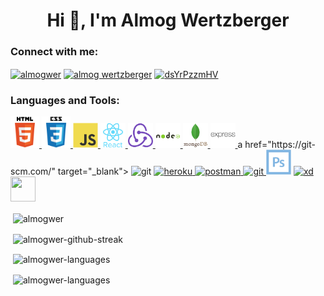 <h1 align="center">Hi 👋, I'm Almog Wertzberger</h1>
<h3 align="left">Connect with me: </h3>
<p align="left">
<a href="https://linkedin.com/in/almogwer" target="blank"><img align="center" src="https://raw.githubusercontent.com/rahuldkjain/github-profile-readme-generator/master/src/images/icons/Social/linked-in-alt.svg" alt="almogwer" height="30" width="40" /></a>
<a href="https://fb.com/almog wertzberger" target="blank"><img align="center" src="https://raw.githubusercontent.com/rahuldkjain/github-profile-readme-generator/master/src/images/icons/Social/facebook.svg" alt="almog wertzberger" height="30" width="40" /></a>
<a href="https://discord.gg/dsYrPzzmHV" target="blank"><img align="center" src="https://raw.githubusercontent.com/rahuldkjain/github-profile-readme-generator/master/src/images/icons/Social/discord.svg" alt="dsYrPzzmHV" height="30" width="40" /></a>
</p>

<h3 align="left">Languages and Tools:</h3>
<p align="left">
   <a href="https://www.w3.org/html/" target="_blank"> <img src="https://raw.githubusercontent.com/devicons/devicon/master/icons/html5/html5-original-wordmark.svg" alt="html5" width="46" height="50"/> </a> <a href="https://www.w3schools.com/css/" target="_blank"> <img src="https://raw.githubusercontent.com/devicons/devicon/master/icons/css3/css3-original-wordmark.svg" alt="css3" width="46" height="50"/> </a> <a href="https://developer.mozilla.org/en-US/docs/Web/JavaScript" target="_blank"> <img src="https://raw.githubusercontent.com/devicons/devicon/master/icons/javascript/javascript-original.svg" alt="javascript" width="40" height="40"/> </a> <a href="https://www.photoshop.com/en" target="_blank"> </a> <a href="https://reactjs.org/" target="_blank"> <img src="https://raw.githubusercontent.com/devicons/devicon/master/icons/react/react-original-wordmark.svg" alt="react" width="40" height="40"/> </a> <a href="https://redux.js.org" target="_blank"> <img src="https://raw.githubusercontent.com/devicons/devicon/master/icons/redux/redux-original.svg" alt="redux" width="40" height="40"/> </a> <a href="https://nodejs.org" target="_blank"> <img src="https://raw.githubusercontent.com/devicons/devicon/master/icons/nodejs/nodejs-original-wordmark.svg" alt="nodejs" width="40" height="40"/> </a> <a href="https://www.mongodb.com/" target="_blank"> <img src="https://raw.githubusercontent.com/devicons/devicon/master/icons/mongodb/mongodb-original-wordmark.svg" alt="mongodb" width="40" height="40"/> </a> <a href="https://expressjs.com" target="_blank"> <img src="https://raw.githubusercontent.com/devicons/devicon/master/icons/express/express-original-wordmark.svg" alt="express" width="40" height="40"/> </a> a href="https://git-scm.com/" target="_blank"> <img src="https://www.vectorlogo.zone/logos/git-scm/git-scm-icon.svg" alt="git" width="40" height="40"/> </a> <a href="https://heroku.com" target="_blank"> <img src="https://www.vectorlogo.zone/logos/heroku/heroku-icon.svg" alt="heroku" width="40" height="40"/> </a><a href="https://postman.com" target="_blank"> <img src="https://www.vectorlogo.zone/logos/getpostman/getpostman-icon.svg" alt="postman" width="40" height="40"/> </a><a href="https://git-scm.com/" target="_blank"> <img src="https://www.vectorlogo.zone/logos/git-scm/git-scm-icon.svg" alt="git" width="40" height="40"/> </a>  <img src="https://raw.githubusercontent.com/devicons/devicon/master/icons/photoshop/photoshop-line.svg" alt="photoshop" width="40" height="40"/> <a href="https://www.adobe.com/products/xd.html" target="_blank"> <img src="https://cdn.worldvectorlogo.com/logos/adobe-xd.svg" alt="xd" width="40" height="40"/> </a>  <a href="https://www.wordpress.com" target="_blank"> <img width="40" height="40" fill="#2286F5" src="https://cdn.jsdelivr.net/gh/devicons/devicon/icons/wordpress/wordpress-plain.svg" /> </a> </p>
   

<p>&nbsp;<img align="center" src="https://github-readme-stats.vercel.app/api?username=almogwer&show_icons=true&locale=en&theme=tokyonight&count_private=true&hide=issues,contribs,prs" alt="almogwer" /></p>
<p>&nbsp;<img align="center" src="https://github-readme-streak-stats.herokuapp.com?user=AlmogWer&theme=tokyonight" alt="almogwer-github-streak" /></p>
<p>&nbsp;<img align="center" width="495px" src="https://activity-graph.herokuapp.com/graph?username=almogwer&theme=rogue&color=35AEA1&line=70A4FC&point=BE91F2&bg_color=1A1B27" alt="almogwer-languages" /></p>
<p>&nbsp;<img align="center" width="495px" src="https://github-readme-stats.vercel.app/api/top-langs/?username=almogwer&langs_count=8&theme=tokyonight" alt="almogwer-languages" /></p>

